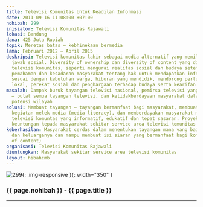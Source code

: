 ```yaml
---
title: Televisi Komunitas Untuk Keadilan Informasi
date: 2011-09-16 11:08:00 +07:00
nohibah: 299
inisiator: Televisi Komunitas Rajawali
lokasi: Bandung
dana: 425 Juta Rupiah
topik: Meretas batas – kebhinekaan bermedia
lama: Februari 2012 – April 2015
deskripsi: Televisi komunitas lahir sebagai media alternatif yang memiliki tanggung
  jawab sosial. Diversity of ownership dan diversity of content yang diusung oleh
  televisi komunitas, seperti mengurai realitas sosial dan budaya setempat dapat memberikan
  pemahaman dan kesadaran masyarakat tentang hak untuk mendapatkan informasi yang
  sesuai dengan kebutuhan warga, hiburan yang mendidik, mendorong pertumbuhan ekonomi
  lokal, perekat sosial dan penghargaan terhadap budaya serta kearifan lokal
masalah: Dampak buruk tayangan televisi nasional, pemirsa televisi yang menelan bulat
  – bulat semua tayangan televisi, dan ketidakberdayaan masyarakat dalam mengembangkan
  potensi wilayah
solusi: Membuat tayangan – tayangan bermanfaat bagi masyarakat, membuat kegiatan –
  kegiatan melek media (media literacy), dan memberdayakan masyarakat melalui tayangan
  televisi komuntas yang informatif, edukatif dan tepat sasaran. Proyek ini akan memberi
  keuntungan kepada masyarakat sekitar service area televisi komunitas
keberhasilan: Masyarakat cerdas dalam menentukan tayangan mana yang baik bagi diri
  dan keluarganya dan mampu membuat isi siaran yang bermanfaat bagi komunitasnya (diversity
  of content)
organisasi: Televisi Komunitas Rajawali
diuntungkan: Masyarakat sekitar service area televisi komunitas 
layout: hibahcmb
---
```


![299](/static/img/hibahcmb/299.png){: .img-responsive }{: width="350" }

### {{ page.nohibah }} - {{ page.title }}

---
